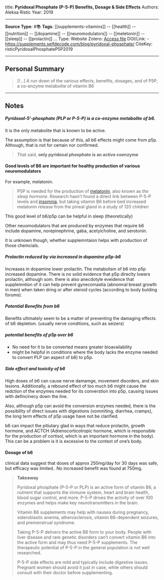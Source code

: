 title: **Pyridoxal Phosphate (P-5-P) Benefits, Dosage & Side Effects**
Authors: Aleksa Ristic
Year: 2019

****
**Source Type**: #📚
**Tags**: [[supplements-vitamins]] -- [[health]] -- [[nutrition]] -- [[dopamine]] -- [[neuromodulators]] -- [[meletonin]] -- [[sleep]] -- [[prolactin]]
...
Type: Website
Zotero: [Access file](zotero://select/items/@risticPyridoxalPhosphateP5P2019)
DOI/Link:  - https://supplements.selfdecode.com/blog/pyridoxal-phosphate/
CiteKey: risticPyridoxalPhosphateP5P2019 
*****

## Personal Summary

>[!...]
> A run down of the various effects, benefits, dosages, and  of P5P, a co-enzyme metabolite of vitamin B6
>

*****

## Notes


##### Pyridoxal-5′-phosphate (PLP or P-5-P) is a co-enzyme metabolite of b6.

It is the only metabolite that is known to be active.

The assumption is that because of this, all b6 effects might come from p5p. Although, that is not for certain nor confirmed.

> That said, **only pyridoxal phosphate is an active coenzyme**

#### Good levels of B6 are important for healthy production of various neuromodulators  

For example, melatonin.

> P5P is needed for the production of [melatonin](https://supplements.selfdecode.com/blog/melatonin/), also known as _the sleep hormone_. Research hasn’t found a direct link between P-5-P levels and [insomnia](https://selfhacked.com/blog/methods-to-fall-asleep-insomniac/), but taking vitamin B6 before bed increased melatonin release from the pineal gland in a study of 120 children

This good level of b6/p5p can be helpful in sleep (theoretically)

Other neuomodulators that are produced by enzymes that require b6 include dopamine, norepinephrine, gaba, acetylcholine, and serotonin.

It is unknown though, whether supplemntaion helps with production of those chemcials.

##### Prolactin reduced by via increased in dopamine p5p-b6

Increases in dopamine lower prolactin. The metabolism of b6 into p5p increased dopamine. There is no solid evidence that p5p direclty lowers prolactin, although som. there is also anecdotyle eveidence that supplemntion of it can help prevent gynecomastia (abnomral breast growth in men) when taken dring or after steroid cycles (according to body bulding forums).

##### Potential Benefits from b6

Benefits ultimately seem to be a matter of preventing the damaging effects of b6 depletion. (usually nerve conditions, such as seizers)

##### potential benefits of p5p over b6

- No need for it to be converted means greater bioavailability
- might be helpful in conditions where the body lacks the enzyme needed to convert PLP (an aspect of b6) to p5p.

##### Side effect and toxicity of b6

High doses of b6 can cause nerve damamge, movement disorders, and skin lesions. Additionally, a rebound effect of too much b6 might cause the redction of the enzymes needed for its converstion into p5p, causing issues with defincinecy down the line.

Also, although p5p can avoid the conversion enzymes needed, there is the possibility of direct issues with digestions (vommiting, diarrhea, cramps), the long term effects of p5p usage have not be clarified.

b6 can impact the pitiutary glad in ways that reduce prolactin, growth hormone, and ACTCH (Adrenocorticotropic hormone, which is responsible for the production of cortisol, which is an important hormone in the body). This can be a problem is it is excessive to the context of one’s body.

#### Dosage of b6

clinical data suggest that doses of approx 250mg/day for 30 days was safe, but efficacy was limited.. No increased benefit was found at 750mg.

> **Takeaway**
> 
> Pyridoxal phosphate (P-5-P or PLP) is an active form of vitamin B6, a nutrient that supports the immune system, heart and brain health, blood sugar control, and more. P-5-P drives the activity of over 100 enzymes and helps make key neurotransmitters in the brain.
> 
> Vitamin B6 supplements may help with nausea during pregnancy, sideroblastic anemia, atherosclerosis, vitamin B6-dependent seizures, and premenstrual syndrome.
> 
> Taking P-5-P delivers the active B6 form to your body. People with liver disease and rare genetic disorders can’t convert vitamin B6 into the active form and may thus need P-5-P supplements. The therapeutic potential of P-5-P in the general population is not well researched.
> 
> P-5-P side effects are mild and typically include digestive issues. Pregnant women should avoid it just in case, while others should consult with their doctor before supplementing.